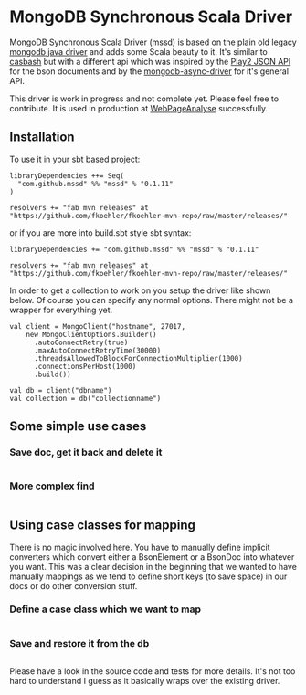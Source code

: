 # MongoDB Synchronous Scala Driver # 

MongoDB Synchronous Scala Driver (mssd) is based on the plain old legacy [mongodb java driver](http://docs.mongodb.org/ecosystem/drivers/java/) and adds some Scala beauty to it.
It's similar to [casbash](http://mongodb.github.io/casbah/) but with a different api which was inspired by the [Play2 JSON API](http://www.playframework.com/documentation/2.2.0/ScalaJson) for the bson documents and by the [mongodb-async-driver](http://www.allanbank.com/mongodb-async-driver/index.html) for it's general API.

This driver is work in progress and not complete yet. Please feel free to contribute. It is used in production at [WebPageAnalyse](http://www.webpageanalyse.com) successfully.

## Installation ##

To use it in your sbt based project:

```
libraryDependencies ++= Seq(
  "com.github.mssd" %% "mssd" % "0.1.11"
)

resolvers += "fab mvn releases" at "https://github.com/fkoehler/fkoehler-mvn-repo/raw/master/releases/"
```

or if you are more into build.sbt style sbt syntax:
```
libraryDependencies += "com.github.mssd" %% "mssd" % "0.1.11"

resolvers += "fab mvn releases" at "https://github.com/fkoehler/fkoehler-mvn-repo/raw/master/releases/"
```

In order to get a collection to work on you setup the driver like shown below. Of course you can specify any normal options. There might not be a wrapper for everything yet.

```
val client = MongoClient("hostname", 27017,
    new MongoClientOptions.Builder()
      .autoConnectRetry(true)
      .maxAutoConnectRetryTime(30000)
      .threadsAllowedToBlockForConnectionMultiplier(1000)
      .connectionsPerHost(1000)
      .build())

val db = client("dbname")
val collection = db("collectionname")
```

## Some simple use cases ##
### Save doc, get it back and delete it ###
```

```

### More complex find ###
```
```

## Using case classes for mapping ##

There is no magic involved here. You have to manually define implicit converters which convert either a BsonElement or a BsonDoc into whatever you want. This was a clear decision in the beginning that we wanted to have manually mappings as we tend to define short keys (to save space) in our docs or do other conversion stuff.

### Define a case class which we want to map ###
```
```

### Save and restore it from the db ###
```
```

Please have a look in the source code and tests for more details. It's not too hard to understand I guess as it basically wraps over the existing driver.
